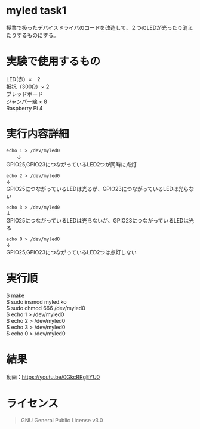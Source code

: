 # myled task1
授業で扱ったデバイスドライバのコードを改造して、２つのLEDが光ったり消えたりするものにする。

# 実験で使用するもの

LED(赤）×　2  
抵抗（300Ω）× 2  
ブレッドボード  
ジャンパー線 × 8  
Raspberry Pi 4  

# 実行内容詳細

`echo 1 > /dev/myled0`  
　　↓  
GPIO25,GPIO23につながっているLED2つが同時に点灯  

`echo 2 > /dev/myled0`  
    ↓  
GPIO25につながっているLEDは光るが、GPIO23につながっているLEDは光らない  

`echo 3 > /dev/myled0`  
    ↓  
GPIO25につながっているLEDは光らないが、GPIO23につながっているLEDは光る  
    
`echo 0 > /dev/myled0`  
    ↓  
GPIO25,GPIO23につながっているLED2つは点灯しない  
    
# 実行順
$ make  
$ sudo insmod myled.ko  
$ sudo chmod 666 /dev/myled0  
$ echo 1 > /dev/myled0  
$ echo 2 > /dev/myled0  
$ echo 3 > /dev/myled0  
$ echo 0 > /dev/myled0  

# 結果
動画：https://youtu.be/0GkcRRgEYU0

# ライセンス
> GNU General Public License v3.0

